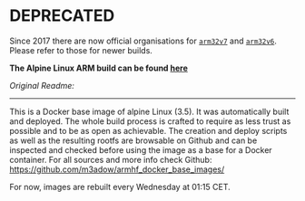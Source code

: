# DEPRECATED
Since 2017 there are now official organisations for [`arm32v7`](https://hub.docker.com/u/arm32v7/) and [`arm32v6`](https://hub.docker.com/u/arm32v6/). Please refer to those for newer builds.

**The Alpine Linux ARM build can be found [here](https://hub.docker.com/r/arm32v6/alpine/)**

*Original Readme:*

---

This is a Docker base image of alpine Linux (3.5). It was automatically built and deployed. 
The whole build process is crafted to require as less trust as possible and to be as open as achievable. The creation and deploy scripts as well as the resulting rootfs are browsable on Github and can be inspected and checked before using the image as a base for a Docker container. For all sources and more info check Github: https://github.com/m3adow/armhf_docker_base_images/

For now, images are rebuilt every Wednesday at 01:15 CET.
